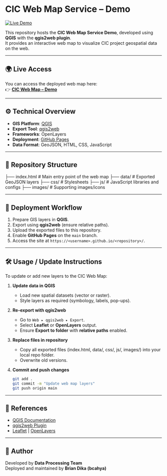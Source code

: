 # CIC Web Map Service – Demo

[![Live Demo](https://img.shields.io/badge/Live%20Demo-Online-brightgreen)](https://djajeri.github.io/CIC-WEB-MAP---DEMO/)

This repository hosts the **CIC Web Map Service Demo**, developed using **QGIS** with the **qgis2web plugin**.  
It provides an interactive web map to visualize CIC project geospatial data on the web.

---

## 🌍 Live Access
You can access the deployed web map here:  
👉 **[CIC Web Map – Demo](https://djajeri.github.io/CIC-WEB-MAP---DEMO/)**

---

## ⚙️ Technical Overview
- **GIS Platform**: [QGIS](https://qgis.org)  
- **Export Tool**: [qgis2web](https://github.com/tomchadwin/qgis2web)  
- **Frameworks**: OpenLayers
- **Deployment**: [GitHub Pages](https://pages.github.com/)  
- **Data Format**: GeoJSON, HTML, CSS, JavaScript  

---

## 📂 Repository Structure
├── index.html # Main entry point of the web map
├── data/ # Exported GeoJSON layers
├── css/ # Stylesheets
├── js/ # JavaScript libraries and configs
├── images/ # Supporting images/icons


---

## 🚀 Deployment Workflow
1. Prepare GIS layers in **QGIS**.  
2. Export using **qgis2web** (ensure relative paths).  
3. Upload the exported files to this repository.  
4. Enable **GitHub Pages** on the `main` branch.  
5. Access the site at `https://<username>.github.io/<repository>/`.

---

## 🛠 Usage / Update Instructions
To update or add new layers to the CIC Web Map:

1. **Update data in QGIS**  
   - Load new spatial datasets (vector or raster).  
   - Style layers as required (symbology, labels, pop-ups).  

2. **Re-export with qgis2web**  
   - Go to `Web ▸ qgis2web ▸ Export`.  
   - Select **Leaflet** or **OpenLayers** output.  
   - Ensure **Export to folder** with **relative paths** enabled.  

3. **Replace files in repository**  
   - Copy all exported files (index.html, data/, css/, js/, images/) into your local repo folder.  
   - Overwrite old versions.  

4. **Commit and push changes**  
   ```bash
   git add .
   git commit -m "Update web map layers"
   git push origin main

---

## 📖 References
- [QGIS Documentation](https://docs.qgis.org)  
- [qgis2web Plugin](https://plugins.qgis.org/plugins/qgis2web/)  
- [Leaflet](https://leafletjs.com/) | [OpenLayers](https://openlayers.org/)  

---

## 👤 Author
Developed by **Data Processing Team**  
Deployed and maintained by **Brian Dika (bcahya)**  
